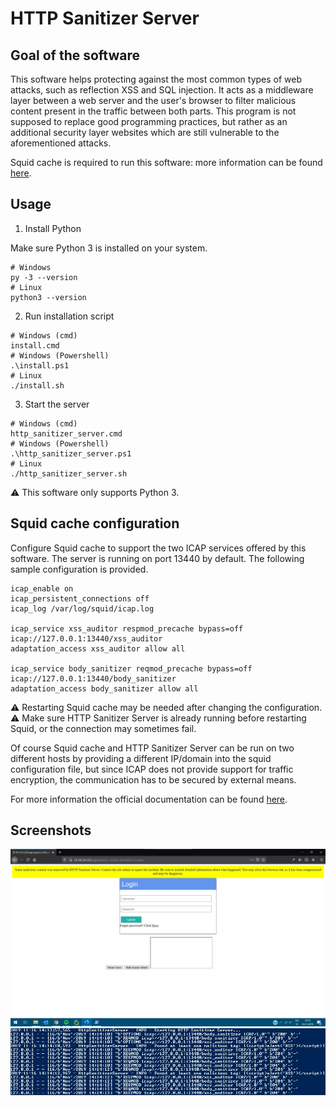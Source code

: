 # HTTP Sanitizer Server
## Goal of the software
This software helps protecting against the most common types of web attacks, such as reflection XSS and SQL 
injection. It acts as a middleware layer between a web server and the user's browser to filter malicious content 
present in the traffic between both parts. This program is not supposed to replace good programming practices, but 
rather as an additional security layer websites which are still vulnerable to the aforementioned attacks.

Squid cache is required to run this software: more information can be found [here](http://www.squid-cache.org/).

## Usage
1. Install Python

Make sure Python 3 is installed on your system.

```
# Windows
py -3 --version
# Linux
python3 --version
```

2. Run installation script
```
# Windows (cmd)
install.cmd
# Windows (Powershell)
.\install.ps1
# Linux
./install.sh
```

3. Start the server
```
# Windows (cmd)
http_sanitizer_server.cmd
# Windows (Powershell)
.\http_sanitizer_server.ps1
# Linux
./http_sanitizer_server.sh
```

⚠ This software only supports Python 3.
## Squid cache configuration
Configure Squid cache to support the two ICAP services offered by this software. The server is running on port 13440 
by default. The following sample configuration is provided.
```
icap_enable on
icap_persistent_connections off
icap_log /var/log/squid/icap.log

icap_service xss_auditor respmod_precache bypass=off icap://127.0.0.1:13440/xss_auditor
adaptation_access xss_auditor allow all

icap_service body_sanitizer reqmod_precache bypass=off icap://127.0.0.1:13440/body_sanitizer
adaptation_access body_sanitizer allow all
```
⚠ Restarting Squid cache may be needed after changing the configuration.  
⚠ Make sure HTTP Sanitizer Server is already running before restarting Squid, or the connection may sometimes fail.

Of course Squid cache and HTTP Sanitizer Server can be run on two different hosts by providing a different IP/domain 
into the squid configuration file, but since ICAP does not provide support for traffic encryption, the communication 
has to be secured by external means.

For more information the official documentation can be found [here](https://wiki.squid-cache.org/Features/ICAP).

## Screenshots
![browser banner](https://github.com/nathanlepori/http-sanitizer-server/raw/master/docs/screenshot1.jpg)
![server log](https://github.com/nathanlepori/http-sanitizer-server/raw/master/docs/screenshot2.jpg)
